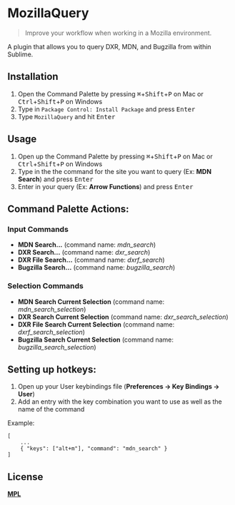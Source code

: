 # MozillaQuery
> Improve your workflow when working in a Mozilla environment.

A plugin that allows you to query DXR, MDN, and Bugzilla from within Sublime.

## Installation
1. Open the Command Palette by pressing <kbd>⌘</kbd>+<kbd>Shift</kbd>+<kbd>P</kbd> on Mac or <kbd>Ctrl</kbd>+<kbd>Shift</kbd>+<kbd>P</kbd> on Windows
2. Type in `Package Control: Install Package` and press <kbd>Enter</kbd>
3. Type `MozillaQuery` and hit <kbd>Enter</kbd>

## Usage
1. Open up the Command Palette by pressing <kbd>⌘</kbd>+<kbd>Shift</kbd>+<kbd>P</kbd> on Mac or <kbd>Ctrl</kbd>+<kbd>Shift</kbd>+<kbd>P</kbd> on Windows
2. Type in the the command for the site you want to query (Ex: **MDN Search**) and press <kbd>Enter</kbd>
3. Enter in your query (Ex: **Arrow Functions**) and press <kbd>Enter</kbd>

## Command Palette Actions:
### Input Commands
* **MDN Search...** (command name: *mdn_search*)
* **DXR Search...** (command name: *dxr_search*)
* **DXR File Search...** (command name: *dxrf_search*)
* **Bugzilla Search...** (command name: *bugzilla_search*)

### Selection Commands
* **MDN Search Current Selection** (command name: *mdn_search_selection*)
* **DXR Search Current Selection** (command name: *dxr_search_selection*)
* **DXR File Search Current Selection** (command name: *dxrf_search_selection*)
* **Bugzilla Search Current Selection** (command name: *bugzilla_search_selection*)

## Setting up hotkeys:
1. Open up your User keybindings file (**Preferences -> Key Bindings -> User**)
2. Add an entry with the key combination you want to use as well as the name of the command

Example:

```
[
    ...
    { "keys": ["alt+m"], "command": "mdn_search" }
]
```

## License
[**MPL**](https://www.mozilla.org/en-US/MPL/2.0/)
